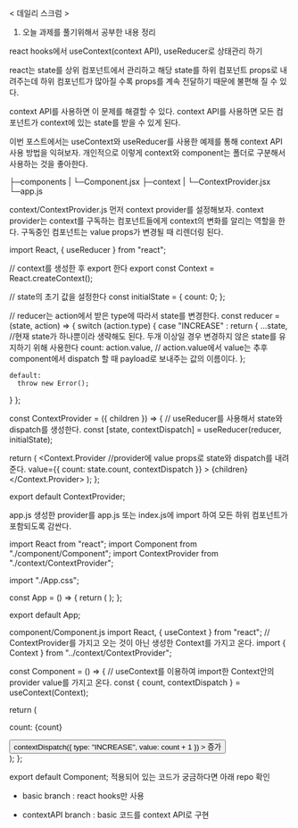 < 데일리 스크럼 >

1. 오늘 과제를 풀기위해서 공부한 내용 정리

react hooks에서 useContext(context API), useReducer로 상태관리 하기

react는 state를 상위 컴포넌트에서 관리하고 해당 state를 하위 컴포넌트 props로 내려주는데 하위 컴포넌트가 많아질 수록 props를 계속 전달하기 때문에 불편해 질 수 있다.

context API를 사용하면 이 문제를 해결할 수 있다. context API를 사용하면 모든 컴포넌트가 context에 있는 state를 받을 수 있게 된다.

이번 포스트에서는 useContext와 useReducer를 사용한 예제를 통해 context API 사용 방법을 익혀보자. 개인적으로 이렇게 context와 component는 폴더로 구분해서 사용하는 것을 좋아한다.

├─components
| └─Component.jsx
├─context
| └─ContextProvider.jsx
└─app.js

context/ContextProvider.js
먼저 context provider를 설정해보자. context provider는 context를 구독하는 컴포넌트들에게 context의 변화를 알리는 역할을 한다. 구독중인 컴포넌트는 value props가 변경될 때 리렌더링 된다.

import React, { useReducer } from "react";

// context를 생성한 후 export 한다
export const Context = React.createContext();

// state의 초기 값을 설정한다
const initialState = {
count: 0;
};

// reducer는 action에서 받은 type에 따라서 state를 변경한다.
const reducer = (state, action) => {
switch (action.type) {
case "INCREASE" :
return {
...state, //현재 state가 하나뿐이라 생략해도 된다. 두개 이상일 경우 변경하지 않은 state를 유지하기 위해 사용한다
count: action.value, // action.value에서 value는 추후 component에서 dispatch 할 때 payload로 보내주는 값의 이름이다.
};

    default:
      throw new Error();

}
};

const ContextProvider = ({ children }) => {
// useReducer를 사용해서 state와 dispatch를 생성한다.
const [state, contextDispatch] = useReducer(reducer, initialState);

return (
<Context.Provider
//provider에 value props로 state와 dispatch를 내려준다.
value={{ count: state.count, contextDispatch }} >
{children}
</Context.Provider>
);
};

export default ContextProvider;

app.js
생성한 provider를 app.js 또는 index.js에 import 하여 모든 하위 컴포넌트가 포함되도록 감싼다.

import React from "react";
import Component from "./component/Component";
import ContextProvider from "./context/ContextProvider";

import "./App.css";

const App = () => {
return (
<ContextProvider>
<Component />
</ContextProvider>
);
};

export default App;

component/Component.js
import React, { useContext } from "react";
// ContextProvider를 가지고 오는 것이 아닌 생성한 Context를 가지고 온다.
import { Context } from "../context/ContextProvider";

const Component = () => {
// useContext를 이용하여 import한 Context안의 provider value를 가지고 온다.
const { count, contextDispatch } = useContext(Context);

return (
<div>
<p> count: {count} </p>
<button
// dispatch의 파라미터는 action에 담겨서 provider의 reducer로 전달되면서,
// provider에서 정의한 reducer에서 action.type과 action.value로 읽을 수 있다.
onClick={() => contextDispatch({ type: "INCREASE", value: count + 1 }) >
증가
</button>
</div>
);
};

export default Component;
적용되어 있는 코드가 궁금하다면 아래 repo 확인

- basic branch : react hooks만 사용

- contextAPI branch : basic 코드를 context API로 구현
